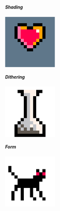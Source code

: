 ##### Shading

![heart](heart/image.png)

##### Dithering

![flask](flask/image.png)

##### Form

![cat](cat/image.png)
